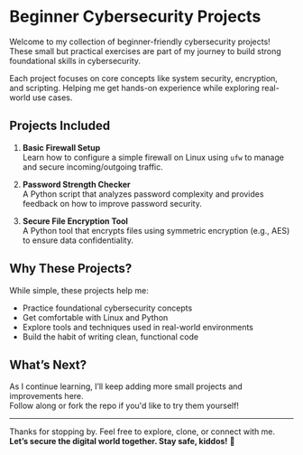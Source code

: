 # Beginner Cybersecurity Projects

Welcome to my collection of beginner-friendly cybersecurity projects!  
These small but practical exercises are part of my journey to build strong foundational skills in cybersecurity.

Each project focuses on core concepts like system security, encryption, and scripting. Helping me get hands-on experience while exploring real-world use cases.

## Projects Included

1. **Basic Firewall Setup**  
   Learn how to configure a simple firewall on Linux using `ufw` to manage and secure incoming/outgoing traffic.

2. **Password Strength Checker**  
   A Python script that analyzes password complexity and provides feedback on how to improve password security.

3. **Secure File Encryption Tool**  
   A Python tool that encrypts files using symmetric encryption (e.g., AES) to ensure data confidentiality.

## Why These Projects?

While simple, these projects help me:
- Practice foundational cybersecurity concepts
- Get comfortable with Linux and Python
- Explore tools and techniques used in real-world environments
- Build the habit of writing clean, functional code

## What’s Next?

As I continue learning, I’ll keep adding more small projects and improvements here.  
Follow along or fork the repo if you'd like to try them yourself!

---

Thanks for stopping by. Feel free to explore, clone, or connect with me.  
**Let’s secure the digital world together. Stay safe, kiddos!** 👾  
